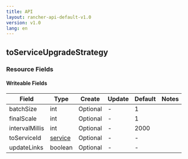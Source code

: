 ```yaml
---
title: API
layout: rancher-api-default-v1.0
version: v1.0
lang: en
---
```


## toServiceUpgradeStrategy



### Resource Fields

#### Writeable Fields

Field | Type | Create | Update | Default | Notes
---|---|---|---|---|---
batchSize | int | Optional | - | 1 | 
finalScale | int | Optional | - | 1 | 
intervalMillis | int | Optional | - | 2000 | 
toServiceId | [service]({{site.baseurl}}/rancher/{{page.version}}/{{page.lang}}/api/api-resources/service/) | Optional | - | - | 
updateLinks | boolean | Optional | - | - | 



<br>
